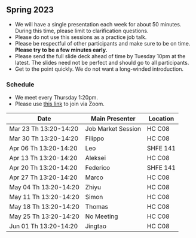 ## Spring 2023

- We will have a single presentation each week for about 50 minutes. During this time, please limit to clarification questions.
- Please do not use this sessions as a practice job talk.
- Please be respectful of other participants and make sure to be on time. **Please try to be a few minutes early.**
- Please send the full slide deck ahead of time by Tuesday 10pm at the latest. The slides need not be perfect and should go to all participants.
- Get to the point quickly. We do not want a long-winded introduction.

### Schedule

- We meet every Thursday 1:20pm.
- Please use [this link](https://uchicago.zoom.us/j/95898640509?pwd=TmtlQzJadFBnOTgwSzdya2JHckZ4QT09) to join via Zoom.

| Date                        | Main Presenter     | Location      |
|-----------------------------|--------------------|---------------|
| Mar 23 Th 13:20-14:20       | Job Market Session | HC C08        |
| Mar 30 Th 13:20-14:20       | Filippo            | HC C08        |
| Apr 06 Th 13:20-14:20       | Leo                | SHFE 141      |
| Apr 13 Th 13:20-14:20       | Aleksei            | HC C08        |
| Apr 20 Th 13:20-14:20       | Federico           | SHFE 141      |
| Apr 27 Th 13:20-14:20       | Marco              | HC C08        |
| May 04 Th 13:20-14:20       | Zhiyu              | HC C08        |
| May 11 Th 13:20-14:20       | Simon              | HC C08        |
| May 18 Th 13:20-14:20       | Thomas             | HC C08        |
| May 25 Th 13:20-14:20       | No Meeting         | HC C08        |
| Jun 01 Th 13:20-14:20       | Jingtao            | HC C08        |

